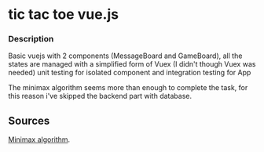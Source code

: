 # tic tac toe vue.js

### Description
Basic vuejs with 2 components (MessageBoard and GameBoard), all the states are managed with a simplified form of Vuex (I didn't though Vuex was needed)
unit testing for isolated component and integration testing for App

The minimax algorithm seems more than enough to complete the task, for this reason i've skipped the backend part with database.

## Sources
[Minimax algorithm](https://www.freecodecamp.org/news/how-to-make-your-tic-tac-toe-game-unbeatable-by-using-the-minimax-algorithm-9d690bad4b37/).

